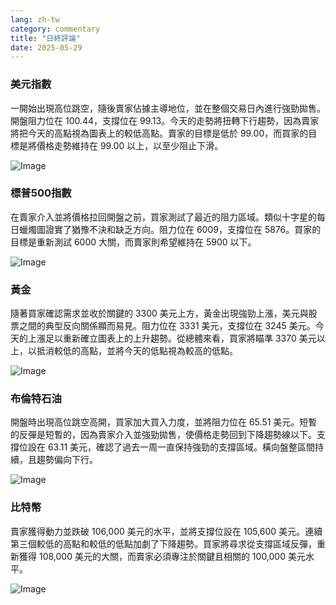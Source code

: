 ```yaml
---
lang: zh-tw
category: commentary
title: "日終評論"
date: 2025-05-29
---
```


### 美元指數

一開始出現高位跳空，隨後賣家佔據主導地位，並在整個交易日內進行強勁拋售。開盤阻力位在 100.44，支撐位在 99.13。今天的走勢將扭轉下行趨勢，因為賣家將把今天的高點視為圖表上的較低高點。賣家的目標是低於 99.00，而買家的目標是將價格走勢維持在 99.00 以上，以至少阻止下滑。

![Image](https://markleighedu.github.io/img/May-2025/29-May-2025/usdindex.jpg)

### 標普500指數

在賣家介入並將價格拉回開盤之前，買家測試了最近的阻力區域。類似十字星的每日蠟燭圖證實了猶豫不決和缺乏方向。阻力位在 6009，支撐位在 5876。買家的目標是重新測試 6000 大關，而賣家則希望維持在 5900 以下。

![Image](https://markleighedu.github.io/img/May-2025/29-May-2025/sp500.jpg)

### 黃金

隨著買家確認需求並收於關鍵的 3300 美元上方，黃金出現強勁上漲，美元與股票之間的典型反向關係顯而易見。阻力位在 3331 美元，支撐位在 3245 美元。今天的上漲足以重新確立圖表上的上升趨勢。從總體來看，買家將瞄準 3370 美元以上，以抵消較低的高點，並將今天的低點視為較高的低點。 

![Image](https://markleighedu.github.io/img/May-2025/29-May-2025/gold.jpg)

### 布倫特石油

開盤時出現高位跳空高開，買家加大買入力度，並將阻力位在 65.51 美元。短暫的反彈是短暫的，因為賣家介入並強勁拋售，使價格走勢回到下降趨勢線以下。支撐位設在 63.11 美元，確認了過去一周一直保持強勁的支撐區域。橫向盤整區間持續，且趨勢偏向下行。

![Image](https://markleighedu.github.io/img/May-2025/29-May-2025/brentoil.jpg)

### 比特幣

賣家獲得動力並跌破 106,000 美元的水平，並將支撐位設在 105,600 美元。連續第三個較低的高點和較低的低點加劇了下降趨勢。買家將尋求從支撐區域反彈，重新獲得 108,000 美元的大關，而賣家必須專注於關鍵且相關的 100,000 美元水平。 

![Image](https://markleighedu.github.io/img/May-2025/29-May-2025/bitcoin.jpg)

